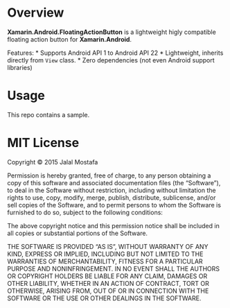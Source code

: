 # Overview
**Xamarin.Android.FloatingActionButton** is a lightweight higly compatible floating action button for **Xamarin.Android**.

Features:
	* Supports Android API 1 to Android API 22
	* Lightweight, inherits directly from `View` class.
	* Zero dependencies (not even Android support libraries)

# Usage
This repo contains a sample.

# MIT License
Copyright © 2015 Jalal Mostafa

Permission is hereby granted, free of charge, to any person obtaining a copy of this software and associated documentation files (the “Software”), to deal in the Software without restriction, including without limitation the rights to use, copy, modify, merge, publish, distribute, sublicense, and/or sell copies of the Software, and to permit persons to whom the Software is furnished to do so, subject to the following conditions:

The above copyright notice and this permission notice shall be included in all copies or substantial portions of the Software.

THE SOFTWARE IS PROVIDED “AS IS”, WITHOUT WARRANTY OF ANY KIND, EXPRESS OR IMPLIED, INCLUDING BUT NOT LIMITED TO THE WARRANTIES OF MERCHANTABILITY, FITNESS FOR A PARTICULAR PURPOSE AND NONINFRINGEMENT. IN NO EVENT SHALL THE AUTHORS OR COPYRIGHT HOLDERS BE LIABLE FOR ANY CLAIM, DAMAGES OR OTHER LIABILITY, WHETHER IN AN ACTION OF CONTRACT, TORT OR OTHERWISE, ARISING FROM, OUT OF OR IN CONNECTION WITH THE SOFTWARE OR THE USE OR OTHER DEALINGS IN THE SOFTWARE.	
